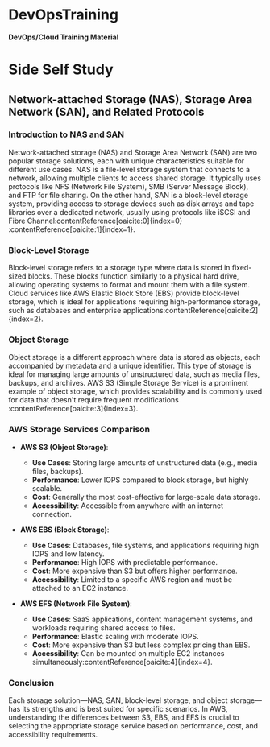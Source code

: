 # DevOpsTraining
**DevOps/Cloud Training Material**

# Side Self Study

## Network-attached Storage (NAS), Storage Area Network (SAN), and Related Protocols

### Introduction to NAS and SAN
Network-attached storage (NAS) and Storage Area Network (SAN) are two popular storage solutions, each with unique characteristics suitable for different use cases. NAS is a file-level storage system that connects to a network, allowing multiple clients to access shared storage. It typically uses protocols like NFS (Network File System), SMB (Server Message Block), and FTP for file sharing. On the other hand, SAN is a block-level storage system, providing access to storage devices such as disk arrays and tape libraries over a dedicated network, usually using protocols like iSCSI and Fibre Channel&#8203;:contentReference[oaicite:0]{index=0}&#8203;:contentReference[oaicite:1]{index=1}.

### Block-Level Storage
Block-level storage refers to a storage type where data is stored in fixed-sized blocks. These blocks function similarly to a physical hard drive, allowing operating systems to format and mount them with a file system. Cloud services like AWS Elastic Block Store (EBS) provide block-level storage, which is ideal for applications requiring high-performance storage, such as databases and enterprise applications&#8203;:contentReference[oaicite:2]{index=2}.

### Object Storage
Object storage is a different approach where data is stored as objects, each accompanied by metadata and a unique identifier. This type of storage is ideal for managing large amounts of unstructured data, such as media files, backups, and archives. AWS S3 (Simple Storage Service) is a prominent example of object storage, which provides scalability and is commonly used for data that doesn't require frequent modifications&#8203;:contentReference[oaicite:3]{index=3}.

### AWS Storage Services Comparison

- **AWS S3 (Object Storage)**:
  - **Use Cases**: Storing large amounts of unstructured data (e.g., media files, backups).
  - **Performance**: Lower IOPS compared to block storage, but highly scalable.
  - **Cost**: Generally the most cost-effective for large-scale data storage.
  - **Accessibility**: Accessible from anywhere with an internet connection.

- **AWS EBS (Block Storage)**:
  - **Use Cases**: Databases, file systems, and applications requiring high IOPS and low latency.
  - **Performance**: High IOPS with predictable performance.
  - **Cost**: More expensive than S3 but offers higher performance.
  - **Accessibility**: Limited to a specific AWS region and must be attached to an EC2 instance.

- **AWS EFS (Network File System)**:
  - **Use Cases**: SaaS applications, content management systems, and workloads requiring shared access to files.
  - **Performance**: Elastic scaling with moderate IOPS.
  - **Cost**: More expensive than S3 but less complex pricing than EBS.
  - **Accessibility**: Can be mounted on multiple EC2 instances simultaneously&#8203;:contentReference[oaicite:4]{index=4}.

### Conclusion
Each storage solution—NAS, SAN, block-level storage, and object storage—has its strengths and is best suited for specific scenarios. In AWS, understanding the differences between S3, EBS, and EFS is crucial to selecting the appropriate storage service based on performance, cost, and accessibility requirements.
